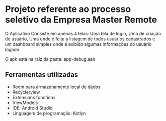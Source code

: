 # Projeto referente ao processo seletivo da Empresa Master Remote

O Aplicativo Consiste em apenas 4 telas: Uma tela de login, Uma de criação de usuário, Uma onde é feita a listagem de todos usuários cadastrados e um dashboard simples onde é exibido algumas informações do usuário logado

O apk está na raíz da pasta: app-debug.aab

## Ferramentas utilizadas

- Room para armazenamento local de dados
- Recyclerview
- Extensions functions
- ViewModels
- IDE: Android Studio
- Linguagem de programação: Kotlyn
